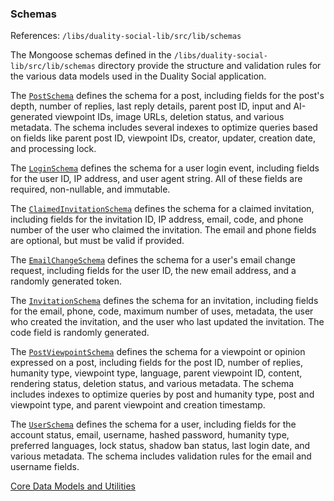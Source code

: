 ### Schemas

References: `/libs/duality-social-lib/src/lib/schemas`

The Mongoose schemas defined in the `/libs/duality-social-lib/src/lib/schemas` directory provide the structure and validation rules for the various data models used in the Duality Social application.

The [`PostSchema`](/libs/duality-social-lib/src/lib/schemas/post.ts#L8) defines the schema for a post, including fields for the post's depth, number of replies, last reply details, parent post ID, input and AI-generated viewpoint IDs, image URLs, deletion status, and various metadata. The schema includes several indexes to optimize queries based on fields like parent post ID, viewpoint IDs, creator, updater, creation date, and processing lock.

The [`LoginSchema`](/libs/duality-social-lib/src/lib/schemas/login.ts#L8) defines the schema for a user login event, including fields for the user ID, IP address, and user agent string. All of these fields are required, non-nullable, and immutable.

The [`ClaimedInvitationSchema`](/libs/duality-social-lib/src/lib/schemas/claimedInvitation.ts#L17) defines the schema for a claimed invitation, including fields for the invitation ID, IP address, email, code, and phone number of the user who claimed the invitation. The email and phone fields are optional, but must be valid if provided.

The [`EmailChangeSchema`](/libs/duality-social-lib/src/lib/schemas/emailChange.ts#L14) defines the schema for a user's email change request, including fields for the user ID, the new email address, and a randomly generated token.

The [`InvitationSchema`](/libs/duality-social-lib/src/lib/schemas/invitation.ts#L12) defines the schema for an invitation, including fields for the email, phone, code, maximum number of uses, metadata, the user who created the invitation, and the user who last updated the invitation. The code field is randomly generated.

The [`PostViewpointSchema`](/libs/duality-social-lib/src/lib/schemas/postViewpoint.ts#L7) defines the schema for a viewpoint or opinion expressed on a post, including fields for the post ID, number of replies, humanity type, viewpoint type, language, parent viewpoint ID, content, rendering status, deletion status, and various metadata. The schema includes indexes to optimize queries by post and humanity type, post and viewpoint type, and parent viewpoint and creation timestamp.

The [`UserSchema`](/libs/duality-social-lib/src/lib/schemas/user.ts#L13) defines the schema for a user, including fields for the account status, email, username, hashed password, humanity type, preferred languages, lock status, shadow ban status, last login date, and various metadata. The schema includes validation rules for the email and username fields.

[Core Data Models and Utilities](#core-data-models-and-utilities)
